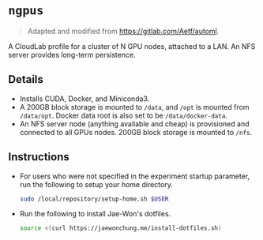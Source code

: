 # `ngpus`

> Adapted and modified from https://gitlab.com/Aetf/automl.

A CloudLab profile for a cluster of N GPU nodes, attached to a LAN.
An NFS server provides long-term persistence.

## Details

- Installs CUDA, Docker, and Miniconda3.
- A 200GB block storage is mounted to `/data`, and `/opt` is mounted from `/data/opt`. Docker data root is also set to be `/data/docker-data`.
- An NFS server node (anything available and cheap) is provisioned and connected to all GPUs nodes. 200GB block storage is mounted to `/nfs`.

## Instructions

- For users who were not specified in the experiment startup parameter, run the following to setup your home directory.
    ```bash
    sudo /local/repository/setup-home.sh $USER
    ```
- Run the following to install Jae-Won's dotfiles.
    ```bash
    source <(curl https://jaewonchung.me/install-dotfiles.sh)
    ```
